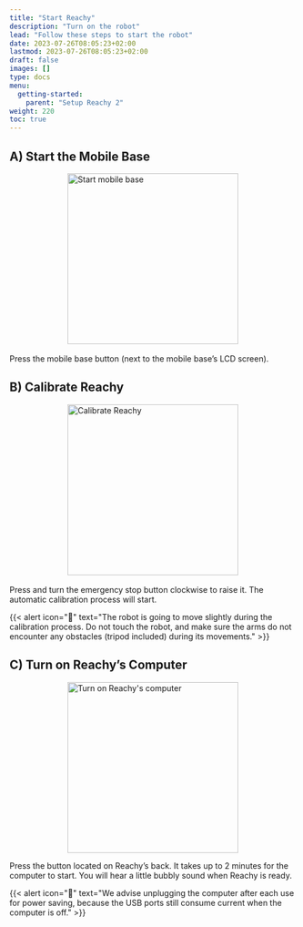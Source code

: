 ```yaml
---
title: "Start Reachy"
description: "Turn on the robot"
lead: "Follow these steps to start the robot"
date: 2023-07-26T08:05:23+02:00
lastmod: 2023-07-26T08:05:23+02:00
draft: false
images: []
type: docs
menu:
  getting-started:
    parent: "Setup Reachy 2"
weight: 220
toc: true
---
```


## A) Start the Mobile Base

<img src="/gifs/getting-started/setup-reachy2/start-reachy2/Reachy2_getting-started-3-A_start-mobile-base_864x864.gif" alt="Start mobile base" style="display: block; margin: 0 auto;" width="300">  

<br />
Press the mobile base button (next to the mobile base’s LCD screen).

## B) Calibrate Reachy

<img src="/gifs/getting-started/setup-reachy2/start-reachy2/Reachy2_getting-started-3-B_Calibrate-Reachy_864x864.gif" alt="Calibrate Reachy" style="display: block; margin: 0 auto;" width="300"> 

<br />
Press and turn the emergency stop button clockwise to raise it. The automatic calibration process will start.

{{< alert icon="🤖" text="The robot is going to move slightly during the calibration process. Do not touch the robot, and make sure the arms do not encounter any obstacles (tripod included) during its movements." >}}

## C) Turn on Reachy’s Computer

<img src="/gifs/getting-started/setup-reachy2/start-reachy2/Reachy2_getting-started-3-C_Turn-on-Reachys-computer_864x864.gif" alt="Turn on Reachy's computer" style="display: block; margin: 0 auto;" width="300"> 

Press the button located on Reachy’s back. It takes up to 2 minutes for the computer to start. You will hear a little bubbly sound when Reachy is ready.

{{< alert icon="🔌" text="We advise unplugging the computer after each use for power saving, because the USB ports still consume current when the computer is off." >}}
